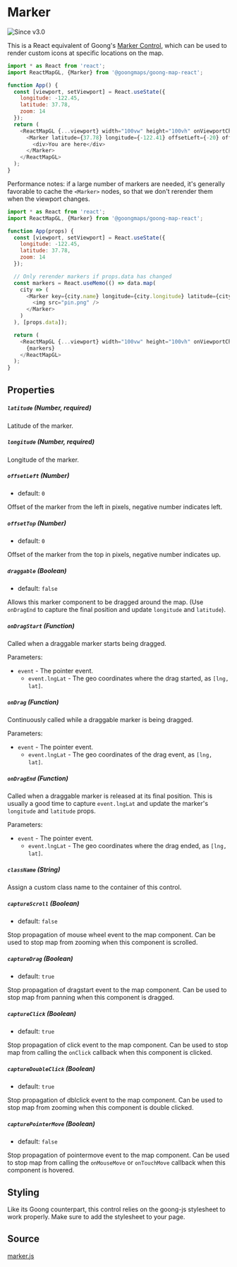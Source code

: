 # Marker

![Since v3.0](https://img.shields.io/badge/since-v3.0-green)

This is a React equivalent of Goong's
[Marker Control](https://docs.goong.io/javascript/markers/), which can
be used to render custom icons at specific locations on the map.

```js
import * as React from 'react';
import ReactMapGL, {Marker} from '@goongmaps/goong-map-react';

function App() {
  const [viewport, setViewport] = React.useState({
    longitude: -122.45,
    latitude: 37.78,
    zoom: 14
  });
  return (
    <ReactMapGL {...viewport} width="100vw" height="100vh" onViewportChange={setViewport}>
      <Marker latitude={37.78} longitude={-122.41} offsetLeft={-20} offsetTop={-10}>
        <div>You are here</div>
      </Marker>
    </ReactMapGL>
  );
}
```

Performance notes: if a large number of markers are needed, it's generally favorable to cache the `<Marker>` nodes, so that we don't rerender them when the viewport changes.

```js
import * as React from 'react';
import ReactMapGL, {Marker} from '@goongmaps/goong-map-react';

function App(props) {
  const [viewport, setViewport] = React.useState({
    longitude: -122.45,
    latitude: 37.78,
    zoom: 14
  });

  // Only rerender markers if props.data has changed
  const markers = React.useMemo(() => data.map(
    city => (
      <Marker key={city.name} longitude={city.longitude} latitude={city.latitude} >
        <img src="pin.png" />
      </Marker>
    )
  ), [props.data]);

  return (
    <ReactMapGL {...viewport} width="100vw" height="100vh" onViewportChange={setViewport}>
      {markers}
    </ReactMapGL>
  );
}
```


## Properties

##### `latitude` (Number, required)
Latitude of the marker.

##### `longitude` (Number, required)
Longitude of the marker.

##### `offsetLeft` (Number)

- default: `0`

Offset of the marker from the left in pixels, negative number indicates left.

##### `offsetTop` (Number)

- default: `0`

Offset of the marker from the top in pixels, negative number indicates up.

##### `draggable` (Boolean)

- default: `false`

Allows this marker component to be dragged around the map. (Use `onDragEnd` to capture the final position and update `longitude` and `latitude`).

##### `onDragStart` (Function)

Called when a draggable marker starts being dragged.

Parameters:

- `event` - The pointer event.
  + `event.lngLat` - The geo coordinates where the drag started, as `[lng, lat]`.

##### `onDrag` (Function)

Continuously called while a draggable marker is being dragged.

Parameters:

- `event` - The pointer event.
  + `event.lngLat` - The geo coordinates of the drag event, as `[lng, lat]`.

##### `onDragEnd` (Function)

Called when a draggable marker is released at its final position. This is usually a good time to capture `event.lngLat` and update the marker's `longitude` and `latitude` props.

Parameters:

- `event` - The pointer event.
  + `event.lngLat` - The geo coordinates where the drag ended, as `[lng, lat]`.

##### `className` (String)

Assign a custom class name to the container of this control.

##### `captureScroll` (Boolean)

- default: `false`

Stop propagation of mouse wheel event to the map component. Can be used to stop map from zooming when this component is scrolled.

##### `captureDrag` (Boolean)

- default: `true`

Stop propagation of dragstart event to the map component. Can be used to stop map from panning when this component is dragged.

##### `captureClick` (Boolean)

- default: `true`

Stop propagation of click event to the map component. Can be used to stop map from calling the `onClick` callback when this component is clicked.

##### `captureDoubleClick` (Boolean)

- default: `true`

Stop propagation of dblclick event to the map component. Can be used to stop map from zooming when this component is double clicked.

##### `capturePointerMove` (Boolean)

- default: `false`

Stop propagation of pointermove event to the map component. Can be used to stop map from calling the `onMouseMove` or `onTouchMove` callback when this component is hovered.

## Styling

Like its Goong counterpart, this control relies on the goong-js stylesheet to work properly. Make sure to add the stylesheet to your page.

## Source

[marker.js](https://github.com/goong-io/goong-map-react/tree/master/src/components/marker.js)

